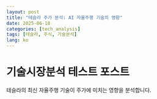 ```yaml
---
layout: post
title: "테슬라 주가 분석: AI 자율주행 기술의 영향"
date: 2025-06-18
categories: [tech_analysis]
tags: [테슬라, 주식, 기술분석]
lang: ko
---
```


# 기술시장분석 테스트 포스트

테슬라의 최신 자율주행 기술이 주가에 미치는 영향을 분석합니다.
